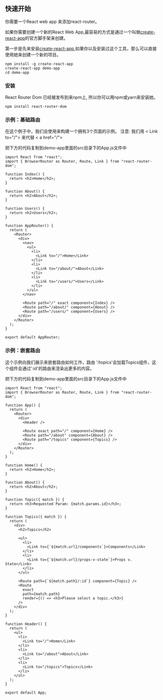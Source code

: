 ## 快速开始
你需要一个React web app 来添加react-router。  

如果你需要创建一个新的React Web App,最容易的方式是通过一个叫做[create-react-app](https://github.com/facebook/create-react-app)的官方脚手架来创建。    

第一步是先来安装[create-react-app](https://github.com/facebook/create-react-app),如果你以及安装过这个工具，那么可以直接使用她来创建一个新的项目。  
  
```
npm install -g create-react-app
create-react-app demo-app
cd demo-app
```
### 安装
React Router Dom 已经被发布到来npm上, 所以你可以用npm或yarn来安装她。  
```
npm install react-router-dom
```
### 示例：基础路由
在这个例子中，我们会使用<Router>来构建一个拥有3个页面的示例。
注意: 我们用 < Link to="/"> 来代替 < a href="/">

把下方的代码复制到demo-app里面的src目录下的App.js文件中
```
import React from "react";
import { BrowserRouter as Router, Route, Link } from "react-router-dom";

function Index() {
  return <h2>Home</h2>;
}

function About() {
  return <h2>About</h2>;
}

function Users() {
  return <h2>Users</h2>;
}

function AppRouter() {
  return (
    <Router>
      <div>
        <nav>
          <ul>
            <li>
              <Link to="/">Home</Link>
            </li>
            <li>
              <Link to="/about/">About</Link>
            </li>
            <li>
              <Link to="/users/">Users</Link>
            </li>
          </ul>
        </nav>

        <Route path="/" exact component={Index} />
        <Route path="/about/" component={About} />
        <Route path="/users/" component={Users} />
      </div>
    </Router>
  );
}

export default AppRouter;
```
### 示例：嵌套路由
这个示例向我们展示来嵌套路由如何工作，路由 '/topics'会加载Topics组件，这个组件会通过':id'的路由来渲染出更多的内容。  

把下方的代码复制到demo-app里面的src目录下的App.js文件中
```
import React from "react";
import { BrowserRouter as Router, Route, Link } from "react-router-dom";

function App() {
  return (
    <Router>
      <div>
        <Header />

        <Route exact path="/" component={Home} />
        <Route path="/about" component={About} />
        <Route path="/topics" component={Topics} />
      </div>
    </Router>
  );
}

function Home() {
  return <h2>Home</h2>;
}

function About() {
  return <h2>About</h2>;
}

function Topic({ match }) {
  return <h3>Requested Param: {match.params.id}</h3>;
}

function Topics({ match }) {
  return (
    <div>
      <h2>Topics</h2>

      <ul>
        <li>
          <Link to={`${match.url}/components`}>Components</Link>
        </li>
        <li>
          <Link to={`${match.url}/props-v-state`}>Props v. State</Link>
        </li>
      </ul>

      <Route path={`${match.path}/:id`} component={Topic} />
      <Route
        exact
        path={match.path}
        render={() => <h3>Please select a topic.</h3>}
      />
    </div>
  );
}

function Header() {
  return (
    <ul>
      <li>
        <Link to="/">Home</Link>
      </li>
      <li>
        <Link to="/about">About</Link>
      </li>
      <li>
        <Link to="/topics">Topics</Link>
      </li>
    </ul>
  );
}

export default App;
```